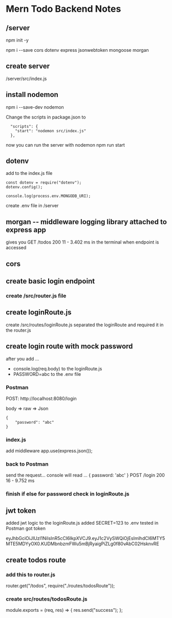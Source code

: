 # Mern Todo Backend Notes

## /server

npm init -y

npm i --save cors dotenv express jsonwebtoken mongoose morgan

## create server

/server/src/index.js

## install nodemon

npm i --save-dev nodemon

Change the scripts in package.json to

```
  "scripts": {
    "start": "nodemon src/index.js"
  },
```

now you can run the server with nodemon
npm run start

## dotenv

add to the index.js file

```
const dotenv = require("dotenv");
dotenv.config();

console.log(process.env.MONGODB_URI);
```

create .env file in /server

## morgan -- middleware logging library attached to express app

gives you GET /todos 200 11 - 3.402 ms in the terminal when endpoint is accessed

## cors

## create basic login endpoint

### create /src/router.js file

## create loginRoute.js

create /src/routes/loginRoute.js
separated the loginRoute and required it in the router.js

## create login route with mock password

after you add ...

- console.log(req.body) to the loginRoute.js
- PASSWORD=abc to the .env file

### Postman

POST: http://localhost:8080/login

body => raw => Json

```
{
    "password": "abc"
}
```

### index.js

add middleware
app.use(express.json());

### back to Postman

send the request...
console will read ...
{ password: 'abc' }
POST /login 200 16 - 9.752 ms

### finish if else for password check in loginRoute.js

## jwt token

added jwt logic to the loginRoute.js
added SECRET=123 to .env
tested in Postman
got token

eyJhbGciOiJIUzI1NiIsInR5cCI6IkpXVCJ9.eyJ1c2VySWQiOjEsImlhdCI6MTY5MTE5MDYyOX0.KUDMbnbzmFWu5mBjRyaigPiZLg0f80vAbC02HsknvRE

## create todos route

### add this to router.js

router.get("/todos", require("./routes/todosRoute"));

### create src/routes/todosRoute.js

module.exports = (req, res) => {
res.send("success");
};
